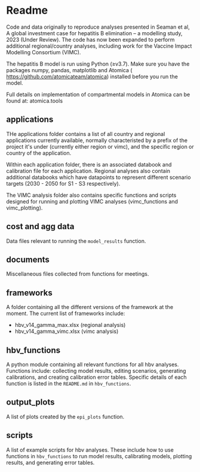 # Readme
Code and data originally to reproduce analyses presented in Seaman et al, A global investment case for hepatitis B elimination – a modelling study, 2023 (Under Review). The code has now been expanded to perform additional regional/country analyses, including work for the Vaccine Impact Modelling Consortium (VIMC).

The hepatitis B model is run using Python (≥v3.7). Make sure you have the packages numpy, pandas, matplotlib and Atomica ( https://github.com/atomicateam/atomica) installed before you run the model.

Full details on implementation of compartmental models in Atomica can be found at: atomica.tools

## applications
THe applications folder contains a list of all country and regional applications currently available, normally characteristed by a prefix of the project it's under (currently either region or vimc), and the specific region or country of the application. 

Within each application folder, there is an associated databook and calibration file for each application. Regional analyses also contain additional databooks which have datapoints to represent different scenario targets (2030 - 2050 for S1 - S3 respectively). 

The VIMC analysis folder also contains specific functions and scripts designed for running and plotting VIMC analyses (vimc_functions and vimc_plotting).

## cost and agg data
Data files relevant to running the `model_results` function.

## documents
Miscellaneous files collected from functions for meetings. 

## frameworks
A folder containing all the different versions of the framework at the moment. The current list of frameworks include:
- hbv_v14_gamma_max.xlsx (regional analysis)
- hbv_v14_gamma_vimc.xlsx (vimc analysis)

## hbv_functions
A python module containing all relevant functions for all hbv analyses. Functions include: collecting model results, editing scenarios, generating calibrations, and creating calibration error tables. Specific details of each function is listed in the `README.md` in `hbv_functions`. 

## output_plots
A list of plots created by the `epi_plots` function.

## scripts
A list of example scripts for hbv analyses. These include how to use functions in `hbv_functions` to run model results, calibrating models, plotting results, and generating error tables. 

